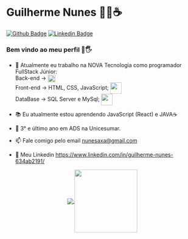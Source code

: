 # Guilherme Nunes 👨‍💻☕

[![Github Badge](https://img.shields.io/badge/-Github-000?style=flat-square&logo=Github&logoColor=white&link=https://github.com/Chaldow)](https://github.com/Chaldow) [![Linkedin Badge](https://img.shields.io/badge/-LinkedIn-blue?style=flat-square&logo=Linkedin&logoColor=white&link=https://www.linkedin.com/in/guilherme-nunes-634ab2191/)](https://www.linkedin.com/in/guilherme-nunes-634ab2191/)

### Bem vindo ao meu perfil 👋🖐

- 👤 Atualmente eu trabalho na NOVA Tecnologia como programador FullStack Júnior:<br>
  Back-end  -> <img align="center" height="20" src="https://upload.wikimedia.org/wikipedia/commons/thumb/2/27/PHP-logo.svg/260px-PHP-logo.svg.png"/><br>
  Front-end -> HTML, CSS, JavaScript;  <img align="center" height="30" src="https://i.pinimg.com/originals/4a/75/25/4a7525f0f00df7f2aac5604b10cab82c.png"/><br> 
  DataBase  -> SQL Server e MySql;  <img align="center" height="30" src="https://d1.awsstatic.com/asset-repository/products/amazon-rds/1024px-MySQL.ff87215b43fd7292af172e2a5d9b844217262571.png"/><br> 

    
- 📚 Eu atualmente estou aprendendo JavaScript (React) e JAVA☕
- 📘 3° e último ano em ADS na Unicesumar.
- 📫 Fale comigo pelo email nunesaxa@gmail.com
- 💼 Meu Linkedin https://www.linkedin.com/in/guilherme-nunes-634ab2191/


<p align="center">
  <a href="https://github.com/anuraghazra/github-readme-stats">
    <img
      align="center"
      src="https://github-readme-stats.vercel.app/api/top-langs/?username=chaldow&layout=compact"
    />
  </a>
  <a href="https://github.com/anuraghazra/github-readme-stats">
    <img
      align="center"
      height="165"
      src="https://github-readme-stats.vercel.app/api?username=chaldow&count_private=true&show_icons=true&custom_title=Github%20Status&hide=issues"
    />
  </a>
</p>





